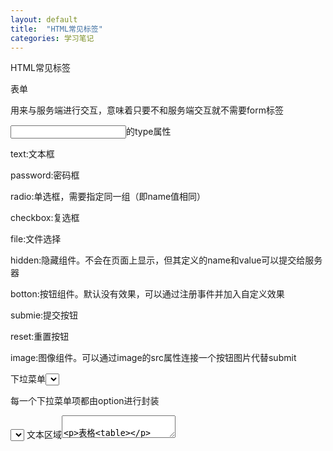 ```yaml
---
layout: default
title:  "HTML常见标签"
categories: 学习笔记
---
```

HTML常见标签


表单<form>

用来与服务端进行交互，意味着只要不和服务端交互就不需要form标签

<input>的type属性

text:文本框

password:密码框

radio:单选框，需要指定同一组（即name值相同）

checkbox:复选框

file:文件选择

hidden:隐藏组件。不会在页面上显示，但其定义的name和value可以提交给服务器

botton:按钮组件。默认没有效果，可以通过注册事件并加入自定义效果

submie:提交按钮

reset:重置按钮

image:图像组件。可以通过image的src属性连接一个按钮图片代替submit


下垃菜单<select>

每一个下拉菜单项都由option进行封装

<select>
  <option></option>
  <option></option>
</select>
文本区域<textarea>

表格<table>

<table>
  <tbody>
    <tr>
      <td></td>
      <td></td>
    </tr>
  </tbody>
</table>
form标签常见属性

action

method(get和post)

get和post区别:

get会将提交的数据显示在浏览器的地址栏上，post则不会

get提交的数据的体积受地址栏的限制（即不能超过地址栏的长度），post没有这种限制

get对于敏感信息不安全（如用户名和密码），post安全

get会将提交的信息封装在请求行，即http消息头之前，post会将提交信息封装在数据何体中，即http消息头之后的空行后

对于服务器来说：

表单form提交数据尽量用post，因为涉及到编码问题。tomcat服务端默认的解码是ISO8859-1

对于post提交的中文，在服务端可以直接使用setCharacterEncoding("gbk")就可以解决。而对于get提交的中文，在服务端只能通过ISO8859-1将数据编码一次，再通过指定的码表（如GBK）解码。
